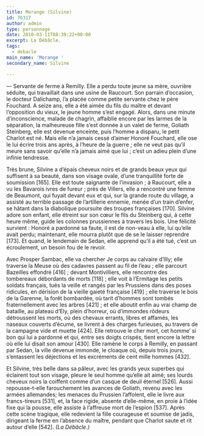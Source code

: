 ```yaml
---
title: Morange (Silvine)
id: 76317
author: admin
type: personnage
date: 2010-03-11T08:39:22+00:00
excerpt: La Débâcle.
tags:
  - debacle
main_name: 'Morange '
secondary_name: Silvine

---
```

— Servante de ferme à Remilly. Elle a perdu toute jeune sa mère, ouvrière séduite, qui travaillait dans une usine de Raucourt. Son parrain d’occasion, le docteur Dalichamp, l’a placée comme petite servante chez le père Fouchard. A seize ans, elle a été aimée du fils du maître et devant l’opposition du vieux, le jeune homme s’est engagé. Alors, dans une minute d’inconscience, malade de chagrin, affaiblie encore par les larmes de la séparation, la malheureuse fille s’est donnée à un valet de ferme, Goliath Steinberg, elle est devenue enceinte, puis l’homme a disparu, le petit Charlot est né. Mais elle n’a jamais cessé d’aimer Honoré Fouchard, elle ose le lui écrire trois ans après, à l’heure de la guerre ; elle ne veut pas qu’il meure sans savoir qu’elle n’a jamais aimé que lui ; c’est un adieu plein d’une infinie tendresse.

Très brune, Silvine a d’épais cheveux noirs et de grands beaux yeux qui suffisent à sa beauté, dans son visage ovale, d’une tranquillité forte de soumission [165]. Elle est toute saignante de l’invasion ; à Raucourt, elle a vu les Bavarois ivres de fureur ; près de Villers, elle a rencontré une femme de Beaumont, qui fuyait devant eux et qui, sur la grande route du village, a assisté au terrible passage de l’artillerie ennemie, menée d’un train d’enfer, se hâtant dans la diabolique poursuite des troupes françaises [170]. Silvine adore son enfant, elle étreint sur son cœur le fils du Steinberg qui, à cette heure même, guide les colonnes prussiennes à travers les bois. Une félicité survient : Honoré a pardonné sa faute, il est de non-veau à elle, lui qu’elle avait perdu; maintenant, elle mourra plutôt que de se le laisser reprendre [173]. Et quand, le lendemain de Sedan, elle apprend qu’il a été tué, c’est un écroulement, un besoin fou de le revoir.

Avec Prosper Sambac, elle va chercher Je corps au calvaire d’Illy; elle traverse la Meuse où des cadavres passent au fil de l’eau ; elle parcourt Bazeilles effondré [416] ; devant Montivilliers, elle rencontre des tombereaux débordants de morts [118] ; elle voit à l’Ermitage les petits soldats français, tués la veille et rangés par les Prussiens dans des poses ridicules, en dérision de la vieille gaieté française [419] ; elle traverse le bois de la Garenne, la forêt bombardée, où tarit d’hommes sont tombés fraternellement avec les arbres [421] ; et elle aboutit enfin au vrai champ de bataille, au plateau d’Ely, plein d’horreur, où d’immondes rôdeurs détroussent les morts, où des chevaux errants, libres et affamés, les naseaux couverts d’écume, se livrent à des charges furieuses, au travers de la campagne vide et muette [424]. Elle retrouve le cher mort, cet homme’ si bon qui lui a pardonné et qui, entre ses doigts crispés, tient encore la lettre où elle lui disait son amour [430]. Elle ramène le corps à Remilly, en passant par Sedan, la ville devenue immonde, le cloaque où, depuis trois jours, s’entassent les déjections et les excréments de cent mille hommes [432].

Et Silvine, très belle dans sa pâleur, avec les grands yeux superbes qui éclairent tout son visage, pleure le seul homme qu’elle ait aimé; ses lourds cheveux noirs la coiffent comme d’un casque de deuil éternel [526]. Aussi repousse-t-elle farouchement les avances de Goliath, revenu avec les armées allemandes; les menaces du Prussien l’affolent, elle le livre aux francs-tireurs [531], et, la face rigide, absente d’elle-même, en proie à l’idée fixe qui la pousse, elle assiste à l’affreuse mort de l’espion [537]. Après cette scène tragique, elle redevient la fille courageuse et soumise de jadis, dirigeant la ferme en l’absence du maître, pendant que Charlot saute et rit autour d’elle [542]. _(La Débâcle.)_